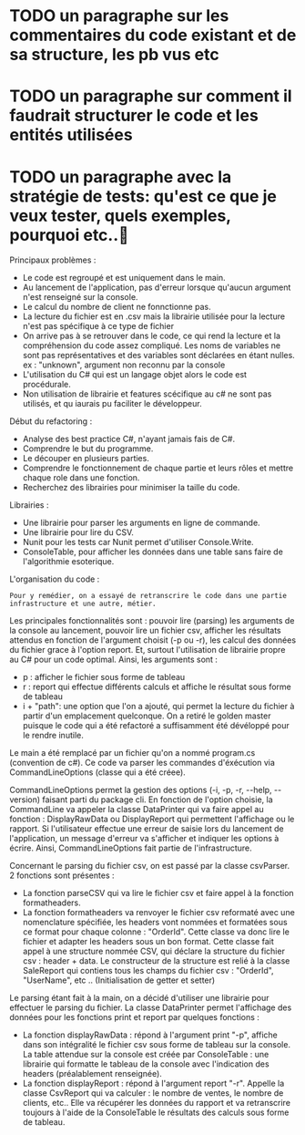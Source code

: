 # TODO un paragraphe sur les commentaires du code existant et de sa structure, les pb vus etc

# TODO un paragraphe sur comment il faudrait structurer le code et les entités utilisées

# TODO un paragraphe avec la stratégie de tests: qu'est ce que je veux tester, quels exemples, pourquoi etc..

Principaux problèmes :
- Le code est regroupé et est uniquement dans le main.
- Au lancement de l'application, pas d'erreur lorsque qu'aucun argument n'est renseigné sur la console.
- Le calcul du nombre de client ne fonnctionne pas.
- La lecture du fichier est en .csv mais la librairie utilisée pour la lecture n'est pas spécifique à ce type de fichier
- On arrive pas à se retrouver dans le code, ce qui rend la lecture et la compréhension du code assez compliqué. Les noms de variables ne sont pas représentatives et des variables sont déclarées en étant nulles. ex : "unknown", argument non reconnu par la console
- L'utilisation du C# qui est un langage objet alors le code est procédurale.
- Non utilisation de librairie et features scécifique au c# ne sont pas utilisés, et qu iaurais pu faciliter le développeur.

Début du refactoring :
- Analyse des best practice C#, n'ayant jamais fais de C#.
- Comprendre le but du programme.
- Le découper en plusieurs parties.
- Comprendre le fonctionnement de chaque partie et leurs rôles et mettre chaque role dans une fonction.
- Recherchez des librairies pour minimiser la taille du code.

Librairies :
- Une librairie pour parser les arguments en ligne de commande.
- Une librairie pour lire du CSV.
- Nunit pour les tests car Nunit permet d'utiliser Console.Write.
- ConsoleTable, pour afficher les données dans une table sans faire de l'algorithmie esoterique.

L'organisation du code :

	Pour y remédier, on a essayé de retranscrire le code dans une partie infrastructure et une autre, métier. 
Les principales fonctionnalités sont : pouvoir lire (parsing) les arguments de la console au lancement, pouvoir lire un fichier csv, afficher les résultats attendus en fonction de l'argument choisit (-p ou -r), les calcul des données du fichier grace à l'option report. Et, surtout l'utilisation de librairie propre au C# pour un code optimal.
Ainsi, les arguments sont :
- p : afficher le fichier sous forme de tableau
- r : report qui effectue différents calculs et affiche le résultat sous forme de tableau
- i + "path": une option que l'on a ajouté, qui permet la lecture du fichier à partir d'un emplacement quelconque.
  On a retiré le golden master puisque le code qui a été refactoré a suffisamment été dévéloppé pour le rendre inutile.

Le main a été remplacé par un fichier qu'on a nommé program.cs (convention de c#). Ce code va parser les commandes d'éxécution via CommandLineOptions (classe qui a été créee).


CommandLineOptions permet la gestion des options (-i, -p, -r, --help, --version) faisant parti du package cli. En fonction de l'option choisie, la CommandLine va appeler la classe DataPrinter qui va faire appel au fonction : DisplayRawData ou DisplayReport qui permettent l'affichage ou le rapport. Si l'utilisateur effectue une erreur de saisie lors du lancement de l'application, un message d'erreur va s'afficher et indiquer les options à écrire. Ainsi, CommandLineOptions fait partie de l'infrastructure.

Concernant le parsing du fichier csv, on est passé par la classe csvParser. 2 fonctions sont présentes :
- La fonction parseCSV qui va lire le fichier csv et faire appel à la fonction formatheaders.
- La fonction formatheaders va renvoyer le fichier csv reformaté avec une nomenclature spécifiée, les headers vont nommées et formatées sous ce format pour chaque colonne : "OrderId".
  Cette classe va donc lire le fichier et adapter les headers sous un bon format. Cette classe fait appel à une structure nommée CSV, qui déclare la structure du fichier csv : header + data.
  Le constructeur de la structure est relié à la classe SaleReport qui contiens tous les champs du fichier csv : "OrderId", "UserName", etc .. (Initialisation de getter et setter)


Le parsing étant fait à la main, on a décidé d'utiliser une librairie pour effectuer le parsing du fichier.
La classe DataPrinter permet l'affichage des données pour les fonctions print et report par quelques fonctions :
- La fonction displayRawData : répond à l'argument print "-p", affiche dans son intégralité le fichier csv sous forme de tableau sur la console. La table attendue sur la console est créée par ConsoleTable : une librairie qui formatte le tableau de la console avec l'indication des headers (préalablement renseignée).
- La fonction displayReport : répond à l'argument report "-r". Appelle la classe CsvReport qui va calculer : le nombre de ventes, le nombre de clients, etc.. Elle va récupérer les données du rapport et va retranscrire toujours à l'aide de la ConsoleTable le résultats des calculs sous forme de tableau. 




